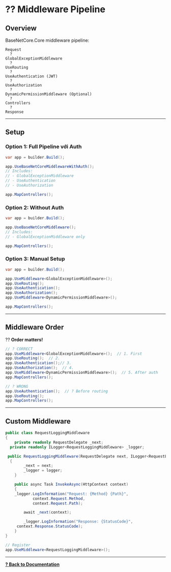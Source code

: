 # ?? Middleware Pipeline

## Overview

BaseNetCore.Core middleware pipeline:

```
Request
  ?
GlobalExceptionMiddleware
  ?
UseRouting
  ?
UseAuthentication (JWT)
  ?
UseAuthorization
  ?
DynamicPermissionMiddleware (Optional)
  ?
Controllers
  ?
Response
```

---

## Setup

### Option 1: Full Pipeline với Auth

```csharp
var app = builder.Build();

app.UseBaseNetCoreMiddlewareWithAuth();
// Includes:
// - GlobalExceptionMiddleware
// - UseAuthentication
// - UseAuthorization

app.MapControllers();
```

### Option 2: Without Auth

```csharp
var app = builder.Build();

app.UseBaseNetCoreMiddleware();
// Includes:
// - GlobalExceptionMiddleware only

app.MapControllers();
```

### Option 3: Manual Setup

```csharp
var app = builder.Build();

app.UseMiddleware<GlobalExceptionMiddleware>();
app.UseRouting();
app.UseAuthentication();
app.UseAuthorization();
app.UseMiddleware<DynamicPermissionMiddleware>();

app.MapControllers();
```

---

## Middleware Order

?? **Order matters!**

```csharp
// ? CORRECT
app.UseMiddleware<GlobalExceptionMiddleware>();  // 1. First
app.UseRouting();  // 2.
app.UseAuthentication();// 3.
app.UseAuthorization();  // 4.
app.UseMiddleware<DynamicPermissionMiddleware>();  // 5. After auth
app.MapControllers();

// ? WRONG
app.UseAuthentication();  // ? Before routing
app.UseRouting();
app.MapControllers();
```

---

## Custom Middleware

```csharp
public class RequestLoggingMiddleware
{
    private readonly RequestDelegate _next;
  private readonly ILogger<RequestLoggingMiddleware> _logger;

 public RequestLoggingMiddleware(RequestDelegate next, ILogger<RequestLoggingMiddleware> logger)
  {
        _next = next;
        _logger = logger;
    }

    public async Task InvokeAsync(HttpContext context)
    {
    _logger.LogInformation("Request: {Method} {Path}", 
            context.Request.Method, 
            context.Request.Path);

        await _next(context);

        _logger.LogInformation("Response: {StatusCode}", 
     context.Response.StatusCode);
    }
}

// Register
app.UseMiddleware<RequestLoggingMiddleware>();
```

---

**[? Back to Documentation](../README.md)**
